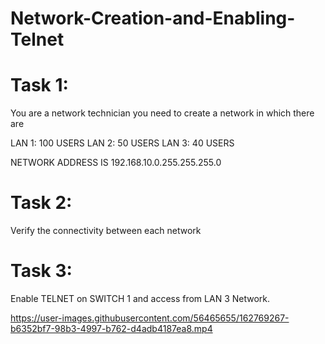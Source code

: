 # Network-Creation-and-Enabling-Telnet

# Task 1:
You are a network technician you need to create a network in which there are

LAN 1: 100 USERS
LAN 2: 50 USERS
LAN 3: 40 USERS

NETWORK ADDRESS IS 192.168.10.0.255.255.255.0

# Task 2:
Verify the connectivity between each network

# Task 3:
Enable TELNET on SWITCH 1 and access from LAN 3 Network.




https://user-images.githubusercontent.com/56465655/162769267-b6352bf7-98b3-4997-b762-d4adb4187ea8.mp4

